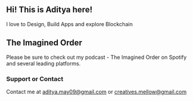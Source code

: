 ## Hi! This is Aditya here!

I love to Design, Build Apps and explore Blockchain

## The Imagined Order
Please be sure to check out my podcast - The Imagined Order on Spotify and several leading platforms.

### Support or Contact

Contact me at aditya.may09@gmail.com or creatives.mellow@gmail.com
